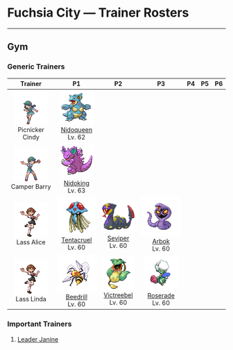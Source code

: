 # Fuchsia City — Trainer Rosters

---

## Gym


### Generic Trainers

| Trainer | P1 | P2 | P3 | P4 | P5 | P6 |
|:-------:|:--:|:--:|:--:|:--:|:--:|:--:|
| ![Picnicker Cindy](../../assets/trainers/picnicker.png "Picnicker Cindy")<br>Picnicker Cindy | ![Nidoqueen](../../assets/sprites/nidoqueen/front.gif "Nidoqueen: It uses its scaly, rugged body to seal the entrance of its nest and protect its young from predators.")<br>[Nidoqueen](../../pokemon/nidoqueen.md/)<br>Lv. 62 |
| ![Camper Barry](../../assets/trainers/camper.png "Camper Barry")<br>Camper Barry | ![Nidoking](../../assets/sprites/nidoking/front.gif "Nidoking: Its tail is thick and powerful. If it binds an enemy, it can render the victim helpless quite easily.")<br>[Nidoking](../../pokemon/nidoking.md/)<br>Lv. 63 |
| ![Lass Alice](../../assets/trainers/lass.png "Lass Alice")<br>Lass Alice | ![Tentacruel](../../assets/sprites/tentacruel/front.gif "Tentacruel: In battle, it extends all 80 of its tentacles to entrap its opponent inside a poisonous net.")<br>[Tentacruel](../../pokemon/tentacruel.md/)<br>Lv. 60 | ![Seviper](../../assets/sprites/seviper/front.gif "Seviper: In battle, it uses its bladed tail to counter any ZANGOOSE. It secretes a deadly venom in its tail.")<br>[Seviper](../../pokemon/seviper.md/)<br>Lv. 60 | ![Arbok](../../assets/sprites/arbok/front.gif "Arbok: With a very vengeful nature, it won’t give up the chase, no matter how far, once it targets its prey.")<br>[Arbok](../../pokemon/arbok.md/)<br>Lv. 60 |
| ![Lass Linda](../../assets/trainers/lass.png "Lass Linda")<br>Lass Linda | ![Beedrill](../../assets/sprites/beedrill/front.gif "Beedrill: It has three poison barbs. The barb on its tail secretes the most powerful poison.")<br>[Beedrill](../../pokemon/beedrill.md/)<br>Lv. 60 | ![Victreebel](../../assets/sprites/victreebel/front.gif "Victreebel: This horrifying plant Pokémon attracts prey with aromatic honey, then melts them in its mouth.")<br>[Victreebel](../../pokemon/victreebel.md/)<br>Lv. 60 | ![Roserade](../../assets/sprites/roserade/front.gif "Roserade: Its sweet aroma attracts prey. Then it spews poison. The more toxic it is, the sweeter its aroma.")<br>[Roserade](../../pokemon/roserade.md/)<br>Lv. 60 |


### Important Trainers

1. [Leader Janine](important_trainers.md#leader-janine)

